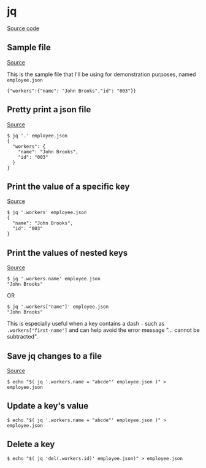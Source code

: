 # jq

[Source code](https://github.com/stedolan/jq)

## Sample file
[Source](https://tecadmin.net/linux-jq-command/)

This is the sample file that I'll be using for demonstration purposes, named `employee.json`
```
{"workers":{"name": "John Brooks","id": "003"}}
```

## Pretty print a json file
[Source](https://tecadmin.net/linux-jq-command/)
```
$ jq '.' employee.json
{
  "workers": {
    "name": "John Brooks",
    "id": "003"
  }
}
```

## Print the value of a specific key
[Source](https://tecadmin.net/linux-jq-command/)
```
$ jq '.workers' employee.json
{
  "name": "John Brooks",
  "id": "003"
}
```

## Print the values of nested keys
[Source](https://tecadmin.net/linux-jq-command/)
```
$ jq '.workers.name' employee.json
"John Brooks"
```
OR
```
$ jq '.workers["name"]' employee.json
"John Brooks"
```
This is especially useful when a key contains a dash `-` such as `.workers["first-name"]` and can help avoid the error message "... cannot be subtracted".

## Save jq changes to a file
[Source](https://stackoverflow.com/questions/42716734/modify-a-key-value-in-a-json-using-jq-in-place)
```
$ echo "$( jq '.workers.name = "abcde"' employee.json )" > employee.json
```

## Update a key's value
```
$ echo "$( jq '.workers.name = "abcde"' employee.json )" > employee.json
```

## Delete a key
```
$ echo "$( jq 'del(.workers.id)' employee.json)" > employee.json
```
